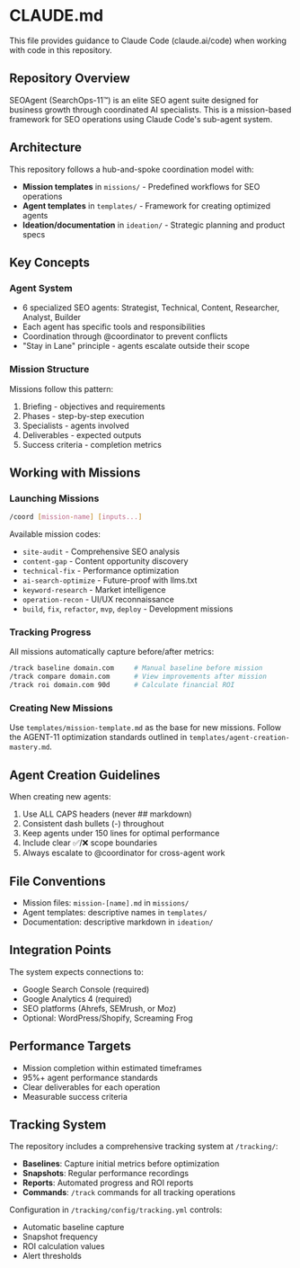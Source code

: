 # CLAUDE.md

This file provides guidance to Claude Code (claude.ai/code) when working with code in this repository.

## Repository Overview

SEOAgent (SearchOps-11™) is an elite SEO agent suite designed for business growth through coordinated AI specialists. This is a mission-based framework for SEO operations using Claude Code's sub-agent system.

## Architecture

This repository follows a hub-and-spoke coordination model with:
- **Mission templates** in `missions/` - Predefined workflows for SEO operations
- **Agent templates** in `templates/` - Framework for creating optimized agents
- **Ideation/documentation** in `ideation/` - Strategic planning and product specs

## Key Concepts

### Agent System
- 6 specialized SEO agents: Strategist, Technical, Content, Researcher, Analyst, Builder
- Each agent has specific tools and responsibilities
- Coordination through @coordinator to prevent conflicts
- "Stay in Lane" principle - agents escalate outside their scope

### Mission Structure
Missions follow this pattern:
1. Briefing - objectives and requirements
2. Phases - step-by-step execution
3. Specialists - agents involved
4. Deliverables - expected outputs
5. Success criteria - completion metrics

## Working with Missions

### Launching Missions
```bash
/coord [mission-name] [inputs...]
```

Available mission codes:
- `site-audit` - Comprehensive SEO analysis
- `content-gap` - Content opportunity discovery
- `technical-fix` - Performance optimization
- `ai-search-optimize` - Future-proof with llms.txt
- `keyword-research` - Market intelligence
- `operation-recon` - UI/UX reconnaissance
- `build`, `fix`, `refactor`, `mvp`, `deploy` - Development missions

### Tracking Progress
All missions automatically capture before/after metrics:
```bash
/track baseline domain.com     # Manual baseline before mission
/track compare domain.com      # View improvements after mission
/track roi domain.com 90d      # Calculate financial ROI
```

### Creating New Missions
Use `templates/mission-template.md` as the base for new missions. Follow the AGENT-11 optimization standards outlined in `templates/agent-creation-mastery.md`.

## Agent Creation Guidelines

When creating new agents:
1. Use ALL CAPS headers (never ## markdown)
2. Consistent dash bullets (-) throughout
3. Keep agents under 150 lines for optimal performance
4. Include clear ✅/❌ scope boundaries
5. Always escalate to @coordinator for cross-agent work

## File Conventions

- Mission files: `mission-[name].md` in `missions/`
- Agent templates: descriptive names in `templates/`
- Documentation: descriptive markdown in `ideation/`

## Integration Points

The system expects connections to:
- Google Search Console (required)
- Google Analytics 4 (required)
- SEO platforms (Ahrefs, SEMrush, or Moz)
- Optional: WordPress/Shopify, Screaming Frog

## Performance Targets

- Mission completion within estimated timeframes
- 95%+ agent performance standards
- Clear deliverables for each operation
- Measurable success criteria

## Tracking System

The repository includes a comprehensive tracking system at `/tracking/`:
- **Baselines**: Capture initial metrics before optimization
- **Snapshots**: Regular performance recordings
- **Reports**: Automated progress and ROI reports
- **Commands**: `/track` commands for all tracking operations

Configuration in `/tracking/config/tracking.yml` controls:
- Automatic baseline capture
- Snapshot frequency
- ROI calculation values
- Alert thresholds